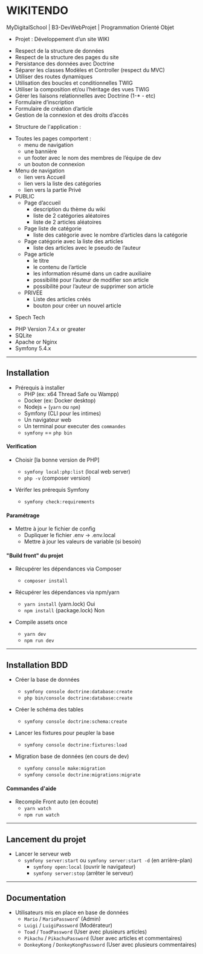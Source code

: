 # WIKITENDO

MyDigitalSchool | B3-DevWebProjet | Programmation Orienté Objet

- Projet : Développement d’un site WIKI

* Respect de la structure de données
* Respect de la structure des pages du site
* Persistance des données avec Doctrine
* Séparer les classes Modèles et Controller (respect du MVC)
* Utiliser des routes dynamiques
* Utilisation des boucles et conditionnelles TWIG
* Utiliser la composition et/ou l’héritage des vues TWIG
* Gérer les liaisons relationnelles avec Doctrine (1-\* _-_ etc)
* Formulaire d’inscription
* Formulaire de création d’article
* Gestion de la connexion et des droits d’accès

- Structure de l'application :

* Toutes les pages comportent :
  - menu de navigation
  - une bannière
  - un footer avec le nom des membres de l’équipe de dev
  - un bouton de connexion
* Menu de navigation
  - lien vers Accueil
  - lien vers la liste des catégories
  - lien vers la partie Privé
* PUBLIC
  - Page d’accueil
    - description du thème du wiki
    - liste de 2 catégories aléatoires
    - liste de 2 articles aléatoires
  - Page liste de catégorie
    - liste des catégorie avec le nombre d’articles dans la catégorie
  - Page catégorie avec la liste des articles
    - liste des articles avec le pseudo de l’auteur
  - Page article
    - le titre
    - le contenu de l’article
    - les information résumé dans un cadre auxiliaire
    - possibilité pour l’auteur de modifier son article
    - possibilité pour l’auteur de supprimer son article
  - PRIVÉE
    - Liste des articles créés
    - bouton pour créer un nouvel article

- Spech Tech

* PHP Version 7.4.x or greater
* SQLite
* Apache or Nginx
* Symfony 5.4.x

---

## Installation

- Prérequis à installer
  - PHP (ex: x64 Thread Safe ou Wampp)
  - Docker (ex: Docker desktop)
  - Nodejs + (`yarn` ou `npm`)
  - Symfony (CLI pour les intimes)
  - Un navigateur web
  - Un terminal pour executer des `commandes`
  - `symfony` == `php bin`

#### Verification

- Choisir [la bonne version de PHP]

  - `symfony local:php:list` (local web server)
  - `php -v` (composer version)

- Vérifer les prérequis Symfony
  - `symfony check:requirements`

#### Paramétrage

- Mettre à jour le fichier de config
  - Dupliquer le fichier .env -> .env.local
  - Mettre à jour les valeurs de variable (si besoin)

#### "Build front" du projet

- Récupérer les dépendances via Composer

  - `composer install`

- Récupérer les dépendances via npm/yarn

  - `yarn install` (yarn.lock) Oui
  - `npm install` (package.lock) Non

- Compile assets once
  - `yarn dev`
  - `npm run dev`

---

## Installation BDD

- Créer la base de données
  - `symfony console doctrine:database:create`
  - `php bin/console doctrine:database:create`
- Créer le schéma des tables
  - `symfony console doctrine:schema:create`
- Lancer les fixtures pour peupler la base

  - `symfony console doctrine:fixtures:load`

- Migration base de données (en cours de dev)
  - `symfony console make:migration`
  - `symfony console doctrine:migrations:migrate`

#### Commandes d'aide

- Recompile Front auto (en écoute)
  - `yarn watch`
  - `npm run watch`

---

## Lancement du projet

- Lancer le serveur web
  - `symfony server:start` ou `symfony server:start -d` (en arrière-plan)
    - `symfony open:local` (ouvrir le navigateur)
    - `symfony server:stop` (arrêter le serveur)

---

## Documentation

- Utilisateurs mis en place en base de données
  - `Mario` / `MarioPassword`' (Admin)
  - `Luigi` / `LuigiPassword` (Modérateur)
  - `Toad` / `ToadPassword` (User avec plusieurs articles)
  - `Pikachu` / `PikachuPassword` (User avec articles et commentaires)
  - `DonkeyKong` / `DonkeyKongPassword` (User avec plusieurs commentaires)